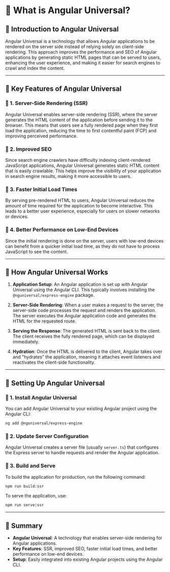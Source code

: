 # **🚀 What is Angular Universal?**  

## **🔹 Introduction to Angular Universal**  
Angular Universal is a technology that allows Angular applications to be rendered on the server side instead of relying solely on client-side rendering. This approach improves the performance and SEO of Angular applications by generating static HTML pages that can be served to users, enhancing the user experience, and making it easier for search engines to crawl and index the content.

---

## **🔹 Key Features of Angular Universal**  

### **📌 1. Server-Side Rendering (SSR)**  
Angular Universal enables server-side rendering (SSR), where the server generates the HTML content of the application before sending it to the browser. This means that users see a fully rendered page when they first load the application, reducing the time to first contentful paint (FCP) and improving perceived performance.

### **📌 2. Improved SEO**  
Since search engine crawlers have difficulty indexing client-rendered JavaScript applications, Angular Universal generates static HTML content that is easily crawlable. This helps improve the visibility of your application in search engine results, making it more accessible to users.

### **📌 3. Faster Initial Load Times**  
By serving pre-rendered HTML to users, Angular Universal reduces the amount of time required for the application to become interactive. This leads to a better user experience, especially for users on slower networks or devices.

### **📌 4. Better Performance on Low-End Devices**  
Since the initial rendering is done on the server, users with low-end devices can benefit from a quicker initial load time, as they do not have to process JavaScript to see the content.

---

## **🔹 How Angular Universal Works**  

1. **Application Setup**: An Angular application is set up with Angular Universal using the Angular CLI. This typically involves installing the `@nguniversal/express-engine` package.

2. **Server-Side Rendering**: When a user makes a request to the server, the server-side code processes the request and renders the application. The server executes the Angular application code and generates the HTML for the requested route.

3. **Serving the Response**: The generated HTML is sent back to the client. The client receives the fully rendered page, which can be displayed immediately.

4. **Hydration**: Once the HTML is delivered to the client, Angular takes over and "hydrates" the application, meaning it attaches event listeners and reactivates the client-side functionality.

---

## **🔹 Setting Up Angular Universal**  

### **📌 1. Install Angular Universal**  
You can add Angular Universal to your existing Angular project using the Angular CLI:

```bash
ng add @nguniversal/express-engine
```

### **📌 2. Update Server Configuration**  
Angular Universal creates a server file (usually `server.ts`) that configures the Express server to handle requests and render the Angular application.

### **📌 3. Build and Serve**  
To build the application for production, run the following command:

```bash
npm run build:ssr
```

To serve the application, use:

```bash
npm run serve:ssr
```

---

## **🚀 Summary**  
- **Angular Universal**: A technology that enables server-side rendering for Angular applications.
- **Key Features**: SSR, improved SEO, faster initial load times, and better performance on low-end devices.
- **Setup**: Easily integrated into existing Angular projects using the Angular CLI.
